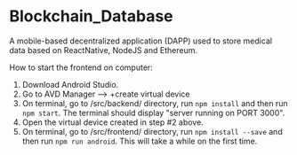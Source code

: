 # Blockchain_Database

A mobile-based decentralized application (DAPP) used to store medical data based on ReactNative, NodeJS and Ethereum.

How to start the frontend on computer:

1. Download Android Studio.
2. Go to AVD Manager --> +create virtual device
3. On terminal, go to /src/backend/ directory, run `npm install` and then run `npm start`. The terminal should display "server running on PORT 3000".
4. Open the virtual device created in step #2 above.
5. On terminal, go to /src/frontend/ directory, run `npm install --save` and then run `npm run android`. This will take a while on the first time.

